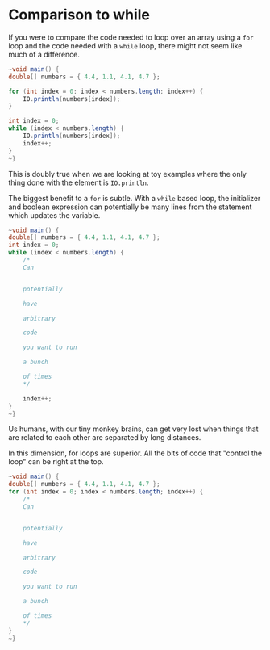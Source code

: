 # Comparison to while

If you were to compare the code needed to loop over an array using a `for` loop
and the code needed with a `while` loop, there might not seem like much of a difference.

```java
~void main() {
double[] numbers = { 4.4, 1.1, 4.1, 4.7 };

for (int index = 0; index < numbers.length; index++) {
    IO.println(numbers[index]);
}

int index = 0;
while (index < numbers.length) {
    IO.println(numbers[index]);
    index++;
}
~}
```

This is doubly true when we are looking at toy examples where the only thing done
with the element is `IO.println`.

The biggest benefit to a `for` is subtle. With a `while` based loop, the initializer and boolean expression
can potentially be many lines from the statement which updates the variable.

```java
~void main() {
double[] numbers = { 4.4, 1.1, 4.1, 4.7 };
int index = 0;
while (index < numbers.length) {
    /*
    Can


    potentially

    have

    arbitrary

    code

    you want to run

    a bunch

    of times
    */

    index++;
}
~}
```

Us humans, with our tiny monkey brains, can get very lost when things that are related to each other are separated
by long distances.

In this dimension, for loops are superior. All the bits of code that "control the loop" can be right at the top.

```java
~void main() {
double[] numbers = { 4.4, 1.1, 4.1, 4.7 };
for (int index = 0; index < numbers.length; index++) {
    /*
    Can


    potentially

    have

    arbitrary

    code

    you want to run

    a bunch

    of times
    */
}
~}
```
